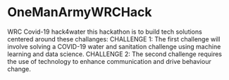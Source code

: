 # OneManArmyWRCHack
WRC Covid-19 hack4water this hackathon is to build tech solutions centered around these challanges:
CHALLENGE 1: The first challenge will involve solving a COVID-19 water
             and sanitation challenge using machine learning and data science.
CHALLENGE 2: The second challenge requires the use of technology to
             enhance communication and drive behaviour change.
